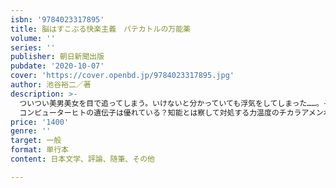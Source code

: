```yaml
---
isbn: '9784023317895'
title: 脳はすこぶる快楽主義　パテカトルの万能薬
volume: ''
series: ''
publisher: 朝日新聞出版
pubdate: '2020-10-07'
cover: 'https://cover.openbd.jp/9784023317895.jpg'
author: 池谷裕二／著
description: >-
  ついつい美男美女を目で追ってしまう。いけないと分かっていても浮気をしてしまった……。それ、もしかしたら脳のクセかもしれません。本書は、毎日100～200報読む論文の中から、人気脳研究者が選りすぐった科学知見を集めた１冊になります。その他にも、「偽物を身に着けると嘘をつきやすくなる」「数学の苦手意識は遺伝子によるもの」など、読めば明日話したくなる話が満載。ちなみに、「生後3カ月でモラルは生まれる」ので、脳を浮気の言い訳にはできませんので、ご注意ください……。【目次】Ⅰだから人はおもしろい似た者が集うワケ美人なヒトだからがんになる理由は「不運」だから?!馬鹿正直な不正直ヒトは生まれながらの科学者偽ブランドの品格友とは何か気が合うと子孫繁栄捕食者を超えたヒトオトナは団子よりカネヒトが調理するワケ忘れることは止められないⅡ計り知れない脳ヒトの五感のしくみ脳が「同時」に処理できるわけ数学が好きな人と嫌いな人偏見がなくならない理由失敗は成功のもとクセはボーッとした脳に宿るピンチの恍惚チアリーダー効果はなぜ起こるヒトの脳は協調し合う苦労して手に入れるからありがたい百貨店での不思議時間が逆転すると記憶はどうなるかⅢ感性を刺激する諸刃の知識聖夜に甘い刺激を音楽を習う別の目的「私は幸せ！」は本当に幸福なのかヒトの「好み」を変える「書こう」という意志の正体色と脳の不思議な作用読書はなぜ大切なのか？現実と夢と幻覚のちがいⅣ愛の不思議愛情ホルモンの秘密生後３カ月でモラルは生まれる子どもの〝やる気〟は親で決まる?!親から虐待された子は、もっと親を愛する禁断の果実はなぜ甘い浮気と一途近親婚が禁止される理由Ⅴ未知なる力人工知能は使いよう悩みも聞く人工知能棋士vs.
  コンピューターヒトの遺伝子は優れている？知能とは察して対処する力温度のチカラアメンボの能力は驚異的進化する微生物テクノロジー未来繁栄のために何をすべきかⅥ明日のために元気だしてねハトのリーダー養成論消える木々と日本人つむじの秘密冗談は強力な武器になるじゃんけんの必勝法ヒトの歩行距離は地球３周半コリアンダーはお好きですか？ＣＭを流す本当の効果とはポーカーから人間社会が変わる?!マラリアに強い血液型人類のルーツに出会ってきました
price: '1400'
genre: ''
target: 一般
format: 単行本
content: 日本文学、評論、随筆、その他

---
```

